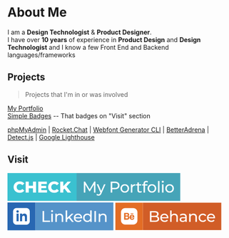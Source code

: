 ﻿ # About Me
 
I am a **Design Technologist** & **Product Designer**.  
I have over **10 years** of experience in **Product Design** and **Design Technologist** and I know a few Front End and Backend languages/frameworks

## Projects
> Projects that I'm in or was involved

[My Portfolio](https://adrianocahete.dev/)  
[Simple Badges](https://github.com/AdrianoCahete/SimpleBadges)  -- That badges on "Visit" section

[phpMyAdmin](https://github.com/phpMyAdmin) | [Rocket.Chat](https://github.com/RocketChat/Rocket.Chat) | [Webfont Generator CLI](https://github.com/AdrianoCahete/webfont-generator-cli) | [BetterAdrena](https://github.com/AdrianoCahete/AdrenalineLight) | [Detect.js](https://github.com/darcyclarke/Detect.js) | [Google Lighthouse](https://github.com/GoogleChrome/lighthouse)


## Visit
[![Check | My Portfolio](https://raw.githubusercontent.com/AdrianoCahete/SimpleBadges/master/src/images/badges/portfolio.svg)](https://adrianocahete.dev/)
[![LinkedIn](https://raw.githubusercontent.com/AdrianoCahete/SimpleBadges/master/src/images/badges/linkedin.svg)](https://www.linkedin.com/in/AdrianoCahete/)
[![Behance](https://raw.githubusercontent.com/AdrianoCahete/SimpleBadges/master/src/images/badges/behance.svg)](https://www.behance.net/AdrianoCahete/)
